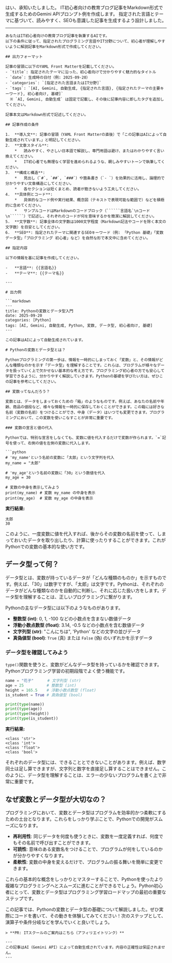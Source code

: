 はい、承知いたしました。
IT初心者向けの教育ブログ記事をMarkdown形式で生成するためのGemini APIプロンプト例を作成します。
指定された言語とテーマに基づいて、読みやすく、SEOも意識した記事を生成するよう設計しました。

---

```
あなたはIT初心者向けの教育ブログ記事を執筆するAIです。
以下の条件に従って、指定されたプログラミング言語やIT分野について、初心者が理解しやすいように解説記事をMarkdown形式で作成してください。

## 出力フォーマット

記事の冒頭に以下のYAML Front Matterを記載してください。
- `title`: 指定されたテーマに沿った、初心者向けで分かりやすく魅力的なタイトル
- `date`: 生成時の日付（例: 2025-09-20）
- `categories`: `[指定された言語またはIT分野]`
- `tags`: `[AI, Gemini, 自動生成, {指定された言語}, {指定されたテーマの主要キーワード}, 初心者向け, 基礎]`
  ※ `AI, Gemini, 自動生成` は固定で記載し、その後に記事内容に即したタグを追加してください。

記事本文はMarkdown形式で記述してください。

## 記事作成の条件

1.  **導入文**: 記事の冒頭（YAML Front Matterの直後）で「この記事はAIによって自動生成されています。」と明記してください。
2.  **文章スタイル**:
    *   読みやすく、やさしい日本語で解説し、専門用語は避け、またはわかりやすく言い換えてください。
    *   IT初心者でも無理なく学習を進められるような、親しみやすいトーンで執筆してください。
3.  **構成と構造**:
    *   見出し（`#`, `##`, `###`）や箇条書き（`- `）を効果的に活用し、論理的で分かりやすい文章構造にしてください。
    *   各セクションは短くまとめ、読者が飽きないよう工夫してください。
4.  **具体例とコード**:
    *   具体的なコード例や実行結果、概念図（テキストで表現可能な範囲で）などを積極的に含めてください。
    *   サンプルコードはMarkdownのコードブロック（``````言語名`\nコード\n``````）で記述し、それぞれのコードが何を意味するかを簡潔に解説してください。
5.  **文字数**: 記事全体の文字数は1000文字程度（Markdown記法やコードを除く本文の文字数）を目安としてください。
6.  **SEO**: 指定されたテーマに関連するSEOキーワード（例: 「Python 基礎」「変数 データ型」「プログラミング 初心者」など）を自然な形で本文中に含めてください。

## 指定内容

以下の情報を基に記事を作成してください。

-   **言語**: {{言語名}}
-   **テーマ**: {{テーマ名}}

---

# 出力例

```markdown
---
title: Pythonの変数とデータ型入門
date: 2025-09-20
categories: [Python]
tags: [AI, Gemini, 自動生成, Python, 変数, データ型, 初心者向け, 基礎]
---

この記事はAIによって自動生成されています。

# Pythonの変数とデータ型とは？

Pythonプログラミングの第一歩は、情報を一時的にしまっておく「変数」と、その情報がどんな種類なのかを示す「データ型」を理解することです。これらは、プログラムが様々なデータを扱っていく上で欠かせない基本的な考え方です。プログラミング初心者の方でも安心して学習できるように、分かりやすく解説していきます。Pythonの基礎を学びたい方は、ぜひこの記事を参考にしてください。

## 変数ってなんだろう？

変数とは、データをしまっておくための「箱」のようなものです。例えば、あなたの名前や年齢、商品の値段など、様々な情報を一時的に保存しておくことができます。この箱には好きな名前（変数の名前）をつけることができ、中身（データ）はいつでも変更できます。プログラミングにおいて、この変数を使いこなすことが非常に重要です。

### 変数の宣言と値の代入

Pythonでは、特別な宣言をしなくても、変数に値を代入するだけで変数が作られます。`=`記号を使って、右側の値を左側の変数に代入します。

```python
# 'my_name'という名前の変数に「太郎」という文字列を代入
my_name = "太郎"

# 'my_age'という名前の変数に「30」という数値を代入
my_age = 30

# 変数の中身を表示してみよう
print(my_name) # 変数 my_name の中身を表示
print(my_age)  # 変数 my_age の中身を表示
```

**実行結果:**
```
太郎
30
```

このように、一度変数に値を代入すれば、後からその変数の名前を使って、しまっておいたデータを取り出したり、計算に使ったりすることができます。これがPythonでの変数の基本的な使い方です。

## データ型って何？

データ型とは、変数が持っているデータが「どんな種類のものか」を示すものです。例えば、「30」は数字ですが、「太郎」は文字です。Pythonは、それぞれのデータがどんな種類なのかを自動的に判断し、それに応じた扱い方をします。データ型を理解することは、正しいプログラミングに繋がります。

Pythonの主なデータ型には以下のようなものがあります。

*   **整数型 (int)**: 0, 1, -100 などの小数点を含まない数値データ
*   **浮動小数点数型 (float)**: 3.14, -0.5 などの小数点を含む数値データ
*   **文字列型 (str)**: "こんにちは", 'Python' などの文字の並びデータ
*   **真偽値型 (bool)**: `True` (真) または `False` (偽) のいずれかを示すデータ

### データ型を確認してみよう

`type()`関数を使うと、変数がどんなデータ型を持っているかを確認できます。Pythonプログラミング学習の初期段階でよく使う機能です。

```python
name = "花子"      # 文字列型 (str)
age = 25          # 整数型 (int)
height = 165.5    # 浮動小数点数型 (float)
is_student = True # 真偽値型 (bool)

print(type(name))
print(type(age))
print(type(height))
print(type(is_student))
```

**実行結果:**
```
<class 'str'>
<class 'int'>
<class 'float'>
<class 'bool'>
```

それぞれのデータ型には、できることとできないことがあります。例えば、数字同士は足し算できますが、文字列と数字を直接足し算することはできません。このように、データ型を理解することは、エラーの少ないプログラムを書く上で非常に重要です。

## なぜ変数とデータ型が大切なの？

プログラミングにおいて、変数とデータ型はプログラムを効率的かつ柔軟にするための土台となります。これらをしっかり学ぶことで、Pythonでの開発がスムーズになります。

*   **再利用性**: 同じデータを何度も使うときに、変数を一度定義すれば、何度でもその名前で呼び出すことができます。
*   **可読性**: 意味のある変数名をつけることで、プログラムが何をしているのかが分かりやすくなります。
*   **柔軟性**: 変数の中身を変えるだけで、プログラムの振る舞いを簡単に変更できます。

これらの基本的な概念をしっかりとマスターすることで、Pythonを使ったより複雑なプログラミングへとスムーズに進むことができるでしょう。Python初心者にとって、変数とデータ型はプログラミング学習ロードマップの最初の重要なステップです。

この記事では、Pythonの変数とデータ型の基礎について解説しました。ぜひ実際にコードを書いて、その動きを体験してみてください！次のステップとして、演算子や条件分岐などを学んでいくと良いでしょう。
```
> **PR: ITスクールのご案内はこちら（アフィリエイトリンク）**

---
この記事はAI（Gemini API）によって自動生成されています。内容の正確性は保証されません。
---
